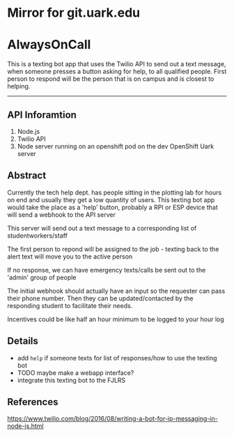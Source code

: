 # Mirror for git.uark.edu

# AlwaysOnCall

This is a texting bot app that uses the Twilio API to send out a text message, when someone presses a button asking for help, to all qualified people. First person to respond will be the person that is on campus and is closest to helping.
- - -

## API Inforamtion
1. Node.js
2. Twilio API
3. Node server running on an openshift pod on the dev OpenShift Uark server


## Abstract
Currently the tech help dept. has people sitting in the plotting lab for hours on end and usually they get a low quantity of users. 
This texting bot app would take the place as a 'help' button, probably a RPI or ESP device that will send a webhook to the API server

This server will send out a text message to a corresponding list of studentworkers/staff

The first person to repond will be assigned to the job - texting back to the alert text will move you to the active person

If no response, we can have emergency texts/calls be sent out to the 'admin' group of people

The initial webhook should actually have an input so the requester can pass their phone number. Then they can be updated/contacted by the responding student to facilitate their needs.

Incentives could be like half an hour minimum to be logged to your hour log

## Details

* add `help` if someone texts for list of responses/how to use the texting bot
* TODO maybe make a webapp interface?
* integrate this texting bot to the FJLRS

## References

https://www.twilio.com/blog/2016/08/writing-a-bot-for-ip-messaging-in-node-js.html